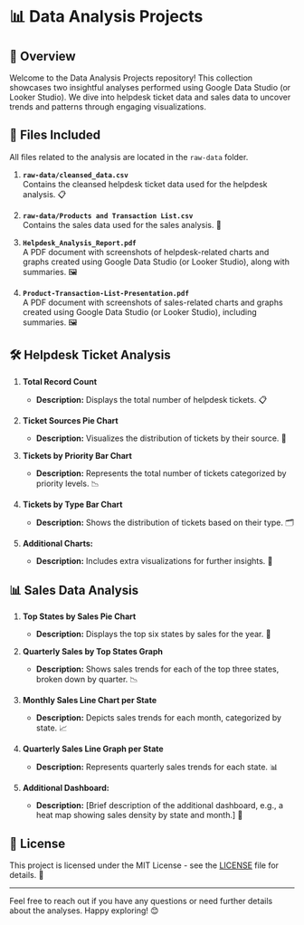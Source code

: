 # 📊 Data Analysis Projects

## 🌟 Overview

Welcome to the Data Analysis Projects repository! This collection showcases two insightful analyses performed using Google Data Studio (or Looker Studio). We dive into helpdesk ticket data and sales data to uncover trends and patterns through engaging visualizations.

## 📁 Files Included

All files related to the analysis are located in the `raw-data` folder.

1. **`raw-data/cleansed_data.csv`**  
   Contains the cleansed helpdesk ticket data used for the helpdesk analysis. 📋

2. **`raw-data/Products and Transaction List.csv`**  
   Contains the sales data used for the sales analysis. 🛒

3. **`Helpdesk_Analysis_Report.pdf`**  
   A PDF document with screenshots of helpdesk-related charts and graphs created using Google Data Studio (or Looker Studio), along with summaries. 🖼️

4. **`Product-Transaction-List-Presentation.pdf`**  
   A PDF document with screenshots of sales-related charts and graphs created using Google Data Studio (or Looker Studio), including summaries. 🖼️



## 🛠️ Helpdesk Ticket Analysis

1. **Total Record Count**  
   - **Description:** Displays the total number of helpdesk tickets. 📋

2. **Ticket Sources Pie Chart**  
   - **Description:** Visualizes the distribution of tickets by their source. 🍰

3. **Tickets by Priority Bar Chart**  
   - **Description:** Represents the total number of tickets categorized by priority levels. 📉

4. **Tickets by Type Bar Chart**  
   - **Description:** Shows the distribution of tickets based on their type. 🗂️

5. **Additional Charts:**  
   - **Description:** Includes extra visualizations for further insights. 🌟

## 📊 Sales Data Analysis

1. **Top States by Sales Pie Chart**  
   - **Description:** Displays the top six states by sales for the year. 🍰

2. **Quarterly Sales by Top States Graph**  
   - **Description:** Shows sales trends for each of the top three states, broken down by quarter. 📉

3. **Monthly Sales Line Chart per State**  
   - **Description:** Depicts sales trends for each month, categorized by state. 📈

4. **Quarterly Sales Line Graph per State**  
   - **Description:** Represents quarterly sales trends for each state. 📊

5. **Additional Dashboard:**  
   - **Description:** [Brief description of the additional dashboard, e.g., a heat map showing sales density by state and month.] 🌟

## 📜 License

This project is licensed under the MIT License - see the [LICENSE](LICENSE) file for details. 📝

---

Feel free to reach out if you have any questions or need further details about the analyses. Happy exploring! 😊

